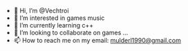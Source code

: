 - 👋 Hi, I’m @Vechtroi
- 👀 I’m interested in games music
- 🌱 I’m currently learning c++
- 💞️ I’m looking to collaborate on games ...
- 📫 How to reach me on my email: mulderl1990@gmail.com

<!---
Vechtroi/Vechtroi is a ✨ special ✨ repository because its `README.md` (this file) appears on your GitHub profile.
You can click the Preview link to take a look at your changes.
--->
